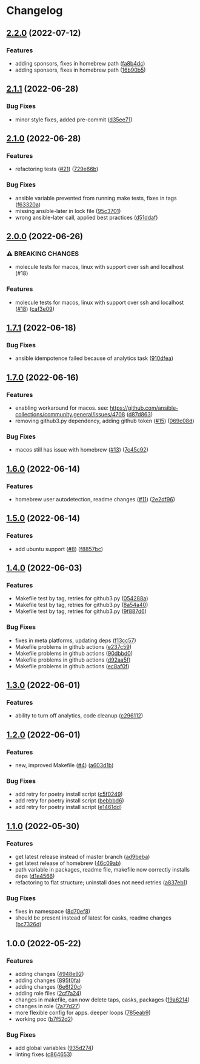 # Changelog

## [2.2.0](https://github.com/wayofdev/ansible-role-homebrew/compare/v2.1.1...v2.2.0) (2022-07-12)


### Features

* adding sponsors, fixes in homebrew path ([fa8b4dc](https://github.com/wayofdev/ansible-role-homebrew/commit/fa8b4dc02784ae4b522bae2c7a5f4a541bd1e22e))
* adding sponsors, fixes in homebrew path ([16b90b5](https://github.com/wayofdev/ansible-role-homebrew/commit/16b90b5f52741bda5a2a9a0abb91a7d0a2604129))

## [2.1.1](https://github.com/wayofdev/ansible-role-homebrew/compare/v2.1.0...v2.1.1) (2022-06-28)


### Bug Fixes

* minor style fixes, added pre-commit ([d35ee71](https://github.com/wayofdev/ansible-role-homebrew/commit/d35ee712a24808bd20f32969a2f50039a9b898c8))

## [2.1.0](https://github.com/wayofdev/ansible-role-homebrew/compare/v2.0.0...v2.1.0) (2022-06-28)


### Features

* refactoring tests ([#21](https://github.com/wayofdev/ansible-role-homebrew/issues/21)) ([729e66b](https://github.com/wayofdev/ansible-role-homebrew/commit/729e66b4444488fc4354b0a398713f8aed4daeca))


### Bug Fixes

* ansible variable prevented from running make tests, fixes in tags ([f63320a](https://github.com/wayofdev/ansible-role-homebrew/commit/f63320a33bff69512c9b119a0669181825c6ffc1))
* missing ansible-later in lock file ([95c3701](https://github.com/wayofdev/ansible-role-homebrew/commit/95c370190d9d26ac16f1f4c42cff4e9025c4a5d5))
* wrong ansible-later call, applied best practices ([d51ddaf](https://github.com/wayofdev/ansible-role-homebrew/commit/d51ddafd12b65c3c2cbcb3d16c5ec5ed87b76b05))

## [2.0.0](https://github.com/wayofdev/ansible-role-homebrew/compare/v1.7.1...v2.0.0) (2022-06-26)


### ⚠ BREAKING CHANGES

* molecule tests for macos, linux with support over ssh and localhost (#18)

### Features

* molecule tests for macos, linux with support over ssh and localhost ([#18](https://github.com/wayofdev/ansible-role-homebrew/issues/18)) ([caf3e09](https://github.com/wayofdev/ansible-role-homebrew/commit/caf3e0993e4c957a380a6ede1b128f53bfe46308))

## [1.7.1](https://github.com/wayofdev/ansible-role-homebrew/compare/v1.7.0...v1.7.1) (2022-06-18)


### Bug Fixes

* ansible idempotence failed because of analytics task ([910dfea](https://github.com/wayofdev/ansible-role-homebrew/commit/910dfea40e6065c248705ea16b0454e84eb1ea92))

## [1.7.0](https://github.com/wayofdev/ansible-role-homebrew/compare/v1.6.0...v1.7.0) (2022-06-16)


### Features

* enabling workaround for macos. see: https://github.com/ansible-collections/community.general/issues/4708 ([d87d863](https://github.com/wayofdev/ansible-role-homebrew/commit/d87d863fdb6b72867e58b98dcabfcecb51e52abe))
* removing github3.py dependency, adding github token ([#15](https://github.com/wayofdev/ansible-role-homebrew/issues/15)) ([069c08d](https://github.com/wayofdev/ansible-role-homebrew/commit/069c08d3a0a0ee235c4b28eb9998610b6baa2aeb))


### Bug Fixes

* macos still has issue with homebrew ([#13](https://github.com/wayofdev/ansible-role-homebrew/issues/13)) ([7c45c92](https://github.com/wayofdev/ansible-role-homebrew/commit/7c45c922d571a5973f46f3419dfda51dd0e5f6d0))

## [1.6.0](https://github.com/wayofdev/ansible-role-homebrew/compare/v1.5.0...v1.6.0) (2022-06-14)


### Features

* homebrew user autodetection, readme changes ([#11](https://github.com/wayofdev/ansible-role-homebrew/issues/11)) ([2e2df96](https://github.com/wayofdev/ansible-role-homebrew/commit/2e2df9645621424d120294f4da9220ec10e1b369))

## [1.5.0](https://github.com/wayofdev/ansible-role-homebrew/compare/v1.4.0...v1.5.0) (2022-06-14)


### Features

* add ubuntu support ([#8](https://github.com/wayofdev/ansible-role-homebrew/issues/8)) ([f8857bc](https://github.com/wayofdev/ansible-role-homebrew/commit/f8857bcb8781b662f2dfa90e0ebb13d0199770bf))

## [1.4.0](https://github.com/wayofdev/ansible-role-homebrew/compare/v1.3.0...v1.4.0) (2022-06-03)


### Features

* Makefile test by tag, retries for github3.py ([054288a](https://github.com/wayofdev/ansible-role-homebrew/commit/054288aaecb7a047a4f186c50bc5989404dd22c7))
* Makefile test by tag, retries for github3.py ([8a54a40](https://github.com/wayofdev/ansible-role-homebrew/commit/8a54a40f0e053ead7c4b40fb8c2957e5b613f923))
* Makefile test by tag, retries for github3.py ([9f887d6](https://github.com/wayofdev/ansible-role-homebrew/commit/9f887d64bba668b5f2c61b79cd142ed6ba3672ff))


### Bug Fixes

* fixes in meta platforms, updating deps ([f13cc57](https://github.com/wayofdev/ansible-role-homebrew/commit/f13cc57b78c8dce97b03385ac1e033752dcc6a40))
* Makefile problems in github actions ([e237c59](https://github.com/wayofdev/ansible-role-homebrew/commit/e237c596968de704bf39dcf0a7b767f92629c574))
* Makefile problems in github actions ([90dbbd0](https://github.com/wayofdev/ansible-role-homebrew/commit/90dbbd0c6e1c47ac96f04186d18b39e1c3cc21fe))
* Makefile problems in github actions ([d92aa5f](https://github.com/wayofdev/ansible-role-homebrew/commit/d92aa5f5b0a25a2d2a0102d6609b835a35f089a9))
* Makefile problems in github actions ([ec8af0f](https://github.com/wayofdev/ansible-role-homebrew/commit/ec8af0fda011672858fd55151bdde8b59fac0ec7))

## [1.3.0](https://github.com/wayofdev/ansible-role-homebrew/compare/v1.2.0...v1.3.0) (2022-06-01)


### Features

* ability to turn off analytics, code cleanup ([c296112](https://github.com/wayofdev/ansible-role-homebrew/commit/c296112461c028274f4bc8bbe96235ab03756d59))

## [1.2.0](https://github.com/wayofdev/ansible-role-homebrew/compare/v1.1.0...v1.2.0) (2022-06-01)


### Features

* new, improved Makefile ([#4](https://github.com/wayofdev/ansible-role-homebrew/issues/4)) ([a603d1b](https://github.com/wayofdev/ansible-role-homebrew/commit/a603d1baafb659faf81f6f674349f6e1aba3e5f9))


### Bug Fixes

* add retry for poetry install script ([c5f0249](https://github.com/wayofdev/ansible-role-homebrew/commit/c5f0249646b14cc1d4fe33ded4213c8babf0b8af))
* add retry for poetry install script ([bebbbd6](https://github.com/wayofdev/ansible-role-homebrew/commit/bebbbd6aa19ddf42570e4accea2941956f77a314))
* add retry for poetry install script ([e1461dd](https://github.com/wayofdev/ansible-role-homebrew/commit/e1461dd49d91f86f87992911b2f99e0fa22d472c))

## [1.1.0](https://github.com/wayofdev/ansible-role-homebrew/compare/v1.0.0...v1.1.0) (2022-05-30)


### Features

* get latest release instead of master branch ([ad9beba](https://github.com/wayofdev/ansible-role-homebrew/commit/ad9bebad1f5c497642dab8efa138769a3b03001e))
* get latest release of homebrew ([46c09ab](https://github.com/wayofdev/ansible-role-homebrew/commit/46c09abf3e6ff71512ade14972e3770ba05e067d))
* path variable in packages, readme file, makefile now correctly installs deps ([d1e4566](https://github.com/wayofdev/ansible-role-homebrew/commit/d1e45660a4d2493730829efa725fc9343456e858))
* refactoring to flat structure; uninstall does not need retries ([a837eb1](https://github.com/wayofdev/ansible-role-homebrew/commit/a837eb1969f53273c5b31833733175f011cccee4))


### Bug Fixes

* fixes in namespace ([8d70ef8](https://github.com/wayofdev/ansible-role-homebrew/commit/8d70ef848c67af0f8e75064e20a015ab240eb9ac))
* should be present instead of latest for casks, readme changes ([bc7326d](https://github.com/wayofdev/ansible-role-homebrew/commit/bc7326dc0418e7b2928220de7336b2925e545ef5))

## 1.0.0 (2022-05-22)


### Features

* adding changes ([4948e92](https://github.com/wayofdev/ansible-role-homebrew/commit/4948e921f0ba2bac64e10b400764f7fd7dc9c548))
* adding changes ([895f0fa](https://github.com/wayofdev/ansible-role-homebrew/commit/895f0fa00ba863da2e3b227536144d4e49e71a6b))
* adding changes ([6e6f20c](https://github.com/wayofdev/ansible-role-homebrew/commit/6e6f20cb4a4af1af99c88af4507fd4bbdfdb5672))
* adding role files ([2cf7a24](https://github.com/wayofdev/ansible-role-homebrew/commit/2cf7a247e93bafc49d91a03a8cd609d9c0a70194))
* changes in makefile, can now delete taps, casks, packages ([19a6214](https://github.com/wayofdev/ansible-role-homebrew/commit/19a6214f21ce0e2777ac36b74e509d9c44be08d0))
* changes in role ([7a77d27](https://github.com/wayofdev/ansible-role-homebrew/commit/7a77d2706a3a4da150ccf2dadc44a605891afd5e))
* more flexible config for apps. deeper loops ([785eab9](https://github.com/wayofdev/ansible-role-homebrew/commit/785eab91e43530c6d135b2d56289425af9ad28dd))
* working poc ([b7f52d2](https://github.com/wayofdev/ansible-role-homebrew/commit/b7f52d2820118884cb38467f9a399aee80b73dbd))


### Bug Fixes

* add global variables ([935d274](https://github.com/wayofdev/ansible-role-homebrew/commit/935d274c289eff5734d16bcc79807d9b54a5cddf))
* linting fixes ([c864653](https://github.com/wayofdev/ansible-role-homebrew/commit/c8646538a51dde2bed708f2b35aef6c6d8e15be7))
